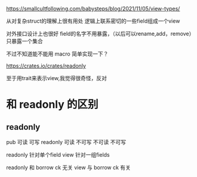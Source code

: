 https://smallcultfollowing.com/babysteps/blog/2021/11/05/view-types/

从对复杂struct的理解上很有用处
逻辑上联系密切的一些field组成一个view

对外接口设计上也很好
field的名字不用暴露，（以后可以rename,add，remove）
只暴露一个集合

不过不知道能不能用 macro 简单实现一下？

https://crates.io/crates/readonly

至于用trait来表示view,我觉得很奇怪，反对

# 和 readonly 的区别
## readonly
pub        可读    可写 
readonly   可读    不可写 
<default>  不可读  不可写

readonly 针对单个field
view 针对一组fields

readonly 和 borrow ck 无关
view 与 borrow ck 有关

